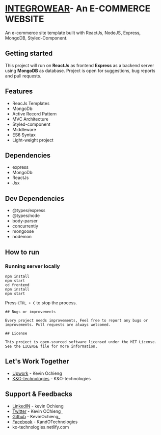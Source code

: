 
# [INTEGROWEAR](https://www.upwork.com/freelancers/~01c404581bb31bf21d/ 'INTEGROWEAR')- An E-COMMERCE WEBSITE

An e-commerce site template built with ReactJs, NodeJS, Express, MongoDB, Styled-Component.

## Getting started

This project will run on **ReactJs** as frontend **Express** as a backend server using **MongoDB** as database. Project is open for suggestions, bug reports and pull requests.

## Features

- ReacJs Templates
- MongoDb
- Active Record Pattern
- MVC Architecture
- Styled-component
- Middleware
- ES6 Syntax
- Light-weight project

## Dependencies

- express
- MongoDb
- ReactJs
- Jsx

## Dev Dependencies

- @types/express
- @types/node
- body-parser
- concurrently
- mongoose
- nodemon

## How to run

### Running server locally

```
npm install
npm start
cd frontend
npm install
npm start
```

Press `CTRL + C` to stop the process.

```
## Bugs or improvements

Every project needs improvements, Feel free to report any bugs or improvements. Pull requests are always welcomed.

## License

This project is open-sourced software licensed under the MIT License. See the LICENSE file for more information.
```

## Let's Work Together

- [Upwork](https://www.upwork.com/freelancers/~01c404581bb31bf21d/ 'Upwork') - Kevin Ochieng
- [K&O-technologies](https://ko-technologies.netlify.com/KevinOchiengg 'K&O-technologies') - K&O-technologies

## Support & Feedbacks

- [LinkedIN](https://www.linkedin.com/in/kevin-ochiengg/ 'Linkedin') - kevin Ochieng
- [Twitter](https://www.twitter.com/itsaadarsh_ 'Twitter') - Kevin OChieng\_
- [Github](https://github.com/KevinOchiengg 'Github') - KevinOchieng\_
- [Facebook](https://www.facebook.com/KandOTechnologies 'Facebook') - KandOTechnologies
- ko-technologies.netlify.com

